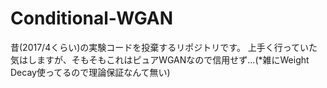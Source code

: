 # Conditional-WGAN
昔(2017/4くらい)の実験コードを投棄するリポジトリです。
上手く行っていた気はしますが、そもそもこれはピュアWGANなので信用せず...(*雑にWeight Decay使ってるので理論保証なんて無い)
